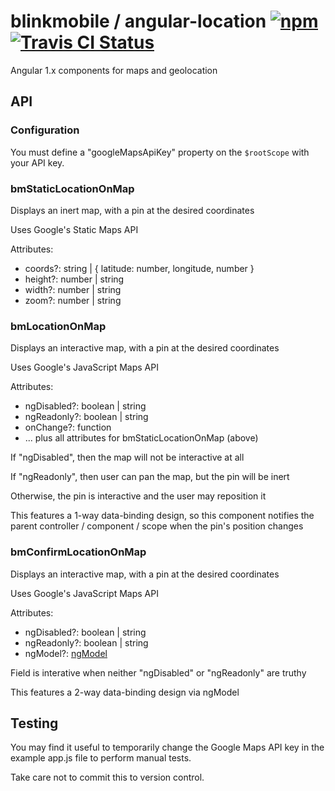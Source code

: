 # blinkmobile / angular-location [![npm](https://img.shields.io/npm/v/@blinkmobile/angular-location.svg?maxAge=2592000)](https://www.npmjs.com/package/@blinkmobile/angular-location) [![Travis CI Status](https://travis-ci.org/blinkmobile/angular-location.js.svg?branch=master)](https://travis-ci.org/blinkmobile/angular-location.js)

Angular 1.x components for maps and geolocation


## API


### Configuration

You must define a "googleMapsApiKey" property on the `$rootScope` with your API key.


### bmStaticLocationOnMap

Displays an inert map, with a pin at the desired coordinates

Uses Google's Static Maps API

Attributes:

-   coords?: string | { latitude: number, longitude, number }
-   height?: number | string
-   width?: number | string
-   zoom?: number | string


### bmLocationOnMap

Displays an interactive map, with a pin at the desired coordinates

Uses Google's JavaScript Maps API

Attributes:

-   ngDisabled?: boolean | string
-   ngReadonly?: boolean | string
-   onChange?: function
-   ... plus all attributes for bmStaticLocationOnMap (above)

If "ngDisabled", then the map will not be interactive at all

If "ngReadonly", then user can pan the map, but the pin will be inert

Otherwise, the pin is interactive and the user may reposition it

This features a 1-way data-binding design, so this component notifies the parent controller / component / scope when the pin's position changes


### bmConfirmLocationOnMap

Displays an interactive map, with a pin at the desired coordinates

Uses Google's JavaScript Maps API

Attributes:

-   ngDisabled?: boolean | string
-   ngReadonly?: boolean | string
-   ngModel?: [ngModel](https://docs.angularjs.org/api/ng/directive/ngModel)

Field is interative when neither "ngDisabled" or "ngReadonly" are truthy

This features a 2-way data-binding design via ngModel


## Testing

You may find it useful to temporarily change the Google Maps API key in the example app.js file to perform manual tests.

Take care not to commit this to version control.
